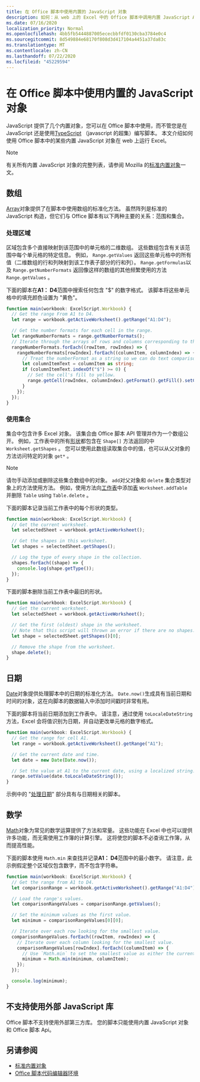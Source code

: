 ```yaml
---
title: 在 Office 脚本中使用内置的 JavaScript 对象
description: 如何：从 web 上的 Excel 中的 Office 脚本中调用内置 JavaScript Api。
ms.date: 07/16/2020
localization_priority: Normal
ms.openlocfilehash: 4bb5fb5444887005ececbbfdf0130cba3784e0c4
ms.sourcegitcommit: 8d549884e68170f808d3d417104a4451a37da83c
ms.translationtype: MT
ms.contentlocale: zh-CN
ms.lasthandoff: 07/22/2020
ms.locfileid: "45229594"
---
```

# <a name="using-built-in-javascript-objects-in-office-scripts"></a>在 Office 脚本中使用内置的 JavaScript 对象

JavaScript 提供了几个内置对象，您可以在 Office 脚本中使用，而不管您是在 JavaScript 还是使用[TypeScript](../overview/code-editor-environment.md) （javascript 的超集）编写脚本。 本文介绍如何使用 Office 脚本中的某些内置 JavaScript 对象在 web 上运行 Excel。

> [!NOTE]
> 有关所有内置 JavaScript 对象的完整列表，请参阅 Mozilla 的[标准内置对象](https://developer.mozilla.org/docs/Web/JavaScript/Reference/Global_Objects)一文。

## <a name="array"></a>数组

[Array](https://developer.mozilla.org/docs/Web/JavaScript/Reference/Global_Objects/Array)对象提供了在脚本中使用数组的标准化方法。 虽然阵列是标准的 JavaScript 构造，但它们与 Office 脚本有以下两种主要的关系：范围和集合。

### <a name="working-with-ranges"></a>处理区域

区域包含多个直接映射到该范围中的单元格的二维数组。 这些数组包含有关该范围中每个单元格的特定信息。 例如， `Range.getValues` 返回这些单元格中的所有值（二维数组的行和列映射到该工作表子部分的行和列）。 `Range.getFormulas`以及 `Range.getNumberFormats` 返回像这样的数组的其他频繁使用的方法 `Range.getValues` 。

下面的脚本在**A1： D4**范围中搜索任何包含 "$" 的数字格式。 该脚本将这些单元格中的填充颜色设置为 "黄色"。

```TypeScript
function main(workbook: ExcelScript.Workbook) {
  // Get the range From A1 to D4.
  let range = workbook.getActiveWorksheet().getRange("A1:D4");

  // Get the number formats for each cell in the range.
  let rangeNumberFormats = range.getNumberFormats();
  // Iterate through the arrays of rows and columns corresponding to those in the range.
  rangeNumberFormats.forEach((rowItem, rowIndex) => {
    rangeNumberFormats[rowIndex].forEach((columnItem, columnIndex) => {
      // Treat the numberFormat as a string so we can do text comparisons.
      let columnItemText = columnItem as string;
      if (columnItemText.indexOf("$") >= 0) {
        // Set the cell's fill to yellow.
        range.getCell(rowIndex, columnIndex).getFormat().getFill().setColor("yellow");
      }
    });
  });
}
```

### <a name="working-with-collections"></a>使用集合

集合中包含许多 Excel 对象。 该集合由 Office 脚本 API 管理并作为一个数组公开。 例如，工作表中的所有[形状](/javascript/api/office-scripts/excelscript/excelscript.shape)都包含在 `Shape[]` 方法返回的中 `Worksheet.getShapes` 。 您可以使用此数组读取集合中的值，也可以从父对象的方法访问特定的对象 `get*` 。

> [!NOTE]
> 请勿手动添加或删除这些集合数组中的对象。 `add`对父对象和 `delete` 集合类型对象上的方法使用方法。 例如，使用方法向[工作表](/javascript/api/office-scripts/excelscript/excelscript.worksheet)中添加[表](/javascript/api/office-scripts/excelscript/excelscript.table) `Worksheet.addTable` 并删除 `Table` using `Table.delete` 。

下面的脚本记录当前工作表中的每个形状的类型。

```TypeScript
function main(workbook: ExcelScript.Workbook) {
  // Get the current worksheet.
  let selectedSheet = workbook.getActiveWorksheet();

  // Get the shapes in this worksheet.
  let shapes = selectedSheet.getShapes();

  // Log the type of every shape in the collection.
  shapes.forEach((shape) => {
    console.log(shape.getType());
  });
}
```

下面的脚本删除当前工作表中最旧的形状。

```Typescript
function main(workbook: ExcelScript.Workbook) {
  // Get the current worksheet.
  let selectedSheet = workbook.getActiveWorksheet();

  // Get the first (oldest) shape in the worksheet.
  // Note that this script will thrown an error if there are no shapes.
  let shape = selectedSheet.getShapes()[0];

  // Remove the shape from the worksheet.
  shape.delete();
}
```

## <a name="date"></a>日期

[Date](https://developer.mozilla.org/docs/Web/JavaScript/Reference/Global_Objects/Date)对象提供处理脚本中的日期的标准化方法。 `Date.now()`生成具有当前日期和时间的对象，这在向脚本的数据输入中添加时间戳时非常有用。

下面的脚本将当前日期添加到工作表中。 请注意，通过使用 `toLocaleDateString` 方法，Excel 会将值识别为日期，并自动更改单元格的数字格式。

```TypeScript
function main(workbook: ExcelScript.Workbook) {
  // Get the range for cell A1.
  let range = workbook.getActiveWorksheet().getRange("A1");

  // Get the current date and time.
  let date = new Date(Date.now());

  // Set the value at A1 to the current date, using a localized string.
  range.setValue(date.toLocaleDateString());
}
```

示例中的 "[处理日期](../resources/excel-samples.md#dates)" 部分具有与日期相关的脚本。

## <a name="math"></a>数学

[Math](https://developer.mozilla.org/docs/Web/JavaScript/Reference/Global_Objects/Math)对象为常见的数学运算提供了方法和常量。 这些功能在 Excel 中也可以提供许多功能，而无需使用工作簿的计算引擎。 这将使您的脚本不必查询工作簿，从而提高性能。

下面的脚本使用 `Math.min` 来查找并记录**A1： D4**范围中的最小数字。 请注意，此示例假定整个区域仅包含数字，而不包含字符串。

```TypeScript
function main(workbook: ExcelScript.Workbook) {
  // Get the range from A1 to D4.
  let comparisonRange = workbook.getActiveWorksheet().getRange("A1:D4");

  // Load the range's values.
  let comparisonRangeValues = comparisonRange.getValues();

  // Set the minimum values as the first value.
  let minimum = comparisonRangeValues[0][0];

  // Iterate over each row looking for the smallest value.
  comparisonRangeValues.forEach((rowItem, rowIndex) => {
    // Iterate over each column looking for the smallest value.
    comparisonRangeValues[rowIndex].forEach((columnItem) => {
      // Use `Math.min` to set the smallest value as either the current cell's value or the previous minimum.
      minimum = Math.min(minimum, columnItem);
    });
  });

  console.log(minimum);
}

```

## <a name="use-of-external-javascript-libraries-is-not-supported"></a>不支持使用外部 JavaScript 库

Office 脚本不支持使用外部第三方库。 您的脚本只能使用内置 JavaScript 对象和 Office 脚本 Api。

## <a name="see-also"></a>另请参阅

- [标准内置对象](https://developer.mozilla.org/docs/Web/JavaScript/Reference/Global_Objects)
- [Office 脚本代码编辑器环境](../overview/code-editor-environment.md)
